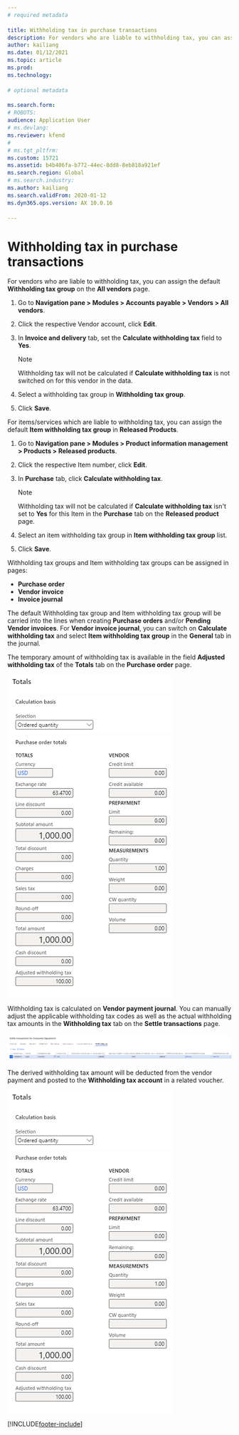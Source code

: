 ```yaml
---
# required metadata

title: Withholding tax in purchase transactions
description: For vendors who are liable to withholding tax, you can assign the default **Withholding tax group** on the **All vendors** page.
author: kailiang
ms.date: 01/12/2021
ms.topic: article
ms.prod: 
ms.technology: 

# optional metadata

ms.search.form: 
# ROBOTS: 
audience: Application User
# ms.devlang: 
ms.reviewer: kfend
# 
# ms.tgt_pltfrm: 
ms.custom: 15721
ms.assetid: b4b406fa-b772-44ec-8dd8-8eb818a921ef
ms.search.region: Global
# ms.search.industry: 
ms.author: kailiang
ms.search.validFrom: 2020-01-12
ms.dyn365.ops.version: AX 10.0.16

---
```


# Withholding tax in purchase transactions

For vendors who are liable to withholding tax, you can assign the default **Withholding tax group** on the **All vendors** page.

1. Go to **Navigation pane > Modules > Accounts payable > Vendors > All vendors**.

2. Click the respective Vendor account, click **Edit**.

3. In **Invoice and delivery** tab, set the **Calculate withholding tax** field to **Yes**.

   > [!NOTE] 
   > Withholding tax will not be calculated if **Calculate withholding tax** is not switched on for this vendor in the data.

4. Select a withholding tax group in **Withholding tax group**.

5. Click **Save**.

For items/services which are liable to withholding tax, you can assign the default **Item withholding tax group** in **Released Products**.

1. Go to **Navigation pane > Modules > Product information management > Products > Released products**.

2. Click the respective Item number, click **Edit**.

3. In **Purchase** tab, click **Calculate withholding tax**.

   > [!NOTE] 
   > Withholding tax will not be calculated if **Calculate withholding tax** isn't set to **Yes** for this Item in the **Purchase** tab on the **Released product** page.

4. Select an item withholding tax group in **Item withholding tax group** list.

5. Click **Save**.

Withholding tax groups and Item withholding tax groups can be assigned in pages: 

- **Purchase order**
- **Vendor invoice**
- **Invoice journal**

The default Withholding tax group and Item withholding tax group will be carried into the lines when creating **Purchase orders** and/or **Pending Vendor invoices**. For **Vendor invoice journal**, you can switch on **Calculate withholding tax** and select **Item withholding tax group** in the **General** tab in the journal.

The temporary amount of withholding tax is available in the field **Adjusted withholding tax** of the **Totals** tab on the **Purchase order** page.

![Withholding tax is included on the purchase order.](media/withholding-tax-adjusted.png)

Withholding tax is calculated on **Vendor payment journal**. You can manually adjust the applicable withholding tax codes as well as the actual withholding tax amounts in the **Withholding tax** tab on the **Settle transactions** page.

![Withholding can be manually adjusted on the Settle transactions page.](media/withholding-tax-vendor-payment-tab.png)

The derived withholding tax amount will be deducted from the vendor payment and posted to the **Withholding tax account** in a related voucher.

![Withholding tax account showing a related voucher.](media/withholding-tax-adjusted.png)


[!INCLUDE[footer-include](../../includes/footer-banner.md)]
